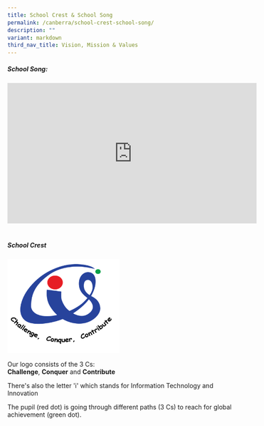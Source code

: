 ```yaml
---
title: School Crest & School Song
permalink: /canberra/school-crest-school-song/
description: ""
variant: markdown
third_nav_title: Vision, Mission & Values
---
```

##### School Song:
<iframe allowfullscreen="" allow="accelerometer; autoplay; clipboard-write; encrypted-media; gyroscope; picture-in-picture; web-share" frameborder="0" title="YouTube video player" src="https://www.youtube.com/embed/7ZuMp0sxHoA?si=4wU8lol3i-w0hzlH" height="315" width="560"></iframe>
<br>
<br>

##### School Crest
<img src="/images/css-logo.png" style="width:50%">

<p>Our logo consists of the 3 Cs:<br><strong>Challenge</strong>,&nbsp;<strong>Conquer</strong>&nbsp;and <strong>Contribute</strong></p>
<p>There's also the letter 'i' which stands for Information Technology and Innovation</p>
<p>The pupil (red dot) is going through different paths (3 Cs) to reach for global achievement (green dot).</p>